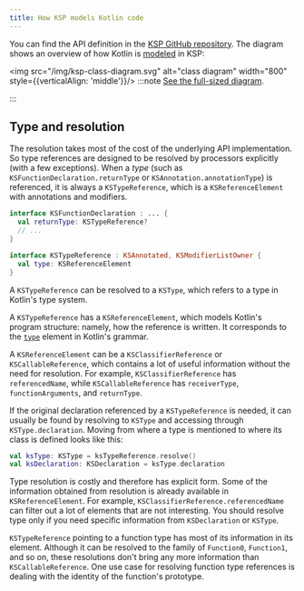 ```yaml
---
title: How KSP models Kotlin code
---
```



You can find the API definition in the [KSP GitHub repository](https://github.com/google/ksp/tree/main/api/src/main/kotlin/com/google/devtools/ksp).
The diagram shows an overview of how Kotlin is [modeled](https://github.com/google/ksp/tree/main/api/src/main/kotlin/com/google/devtools/ksp/symbol/)
in KSP:

<img src="/img/ksp-class-diagram.svg" alt="class diagram" width="800" style={{verticalAlign: 'middle'}}/>
:::note
[See the full-sized diagram](https://kotlinlang.org/docs/images/ksp-class-diagram.svg).

:::

## Type and resolution

The resolution takes most of the cost of the underlying API implementation. So type references are designed to be
resolved by processors explicitly (with a few exceptions). When a _type_ (such as `KSFunctionDeclaration.returnType`
or `KSAnnotation.annotationType`) is referenced, it is always a `KSTypeReference`, which is a `KSReferenceElement` with
annotations and modifiers.

```kotlin
interface KSFunctionDeclaration : ... {
  val returnType: KSTypeReference?
  // ...
}

interface KSTypeReference : KSAnnotated, KSModifierListOwner {
  val type: KSReferenceElement
}
```

A `KSTypeReference` can be resolved to a `KSType`, which refers to a type in Kotlin's type system.

A `KSTypeReference` has a `KSReferenceElement`, which models Kotlin's program structure: namely, how the reference is
written. It corresponds to the [`type`](https://kotlinlang.org/docs/reference/grammar.html#type) element in Kotlin's grammar.

A `KSReferenceElement` can be a `KSClassifierReference` or `KSCallableReference`, which contains a lot of useful
information without the need for resolution. For example, `KSClassifierReference` has `referencedName`, while
`KSCallableReference` has `receiverType`, `functionArguments`, and `returnType`.

If the original declaration referenced by a `KSTypeReference` is needed, it can usually be found by resolving to
`KSType` and accessing through `KSType.declaration`. Moving from where a type is mentioned to where its class is defined
looks like this:

```kotlin
val ksType: KSType = ksTypeReference.resolve()
val ksDeclaration: KSDeclaration = ksType.declaration
```

Type resolution is costly and therefore has explicit form. Some of the information obtained from resolution is already
available in `KSReferenceElement`. For example, `KSClassifierReference.referencedName` can filter out a lot of elements
that are not interesting. You should resolve type only if you need specific information from `KSDeclaration` or `KSType`.

`KSTypeReference` pointing to a function type has most of its information in its element.
Although it can be resolved to the family of `Function0`, `Function1`, and so on, these resolutions don't bring any
more information than `KSCallableReference`. One use case for resolving function type references is dealing with the
identity of the function's prototype.